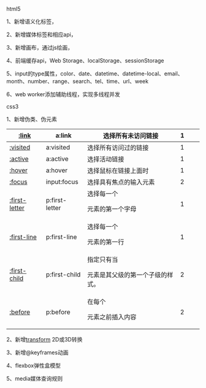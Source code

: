 html5

1、新增语义化标签，<article> <footer>

2、新增媒体标签和相应api，<audio> <video>

3、新增画布，通过js绘画，<canvas>

4、前端缓存api，Web Storage、localStorage、sessionStorage

5、input的type属性，color、date、datetime、datetime-local、email、month、number、range、search、tel、time、url、week

6、web worker添加辅助线程，实现多线程并发



css3

1、新增伪类、伪元素

| [:link](http://www.runoob.com/cssref/sel-link.html)          | a:link         | 选择所有未访问链接                            | 1    |      |      |
| ------------------------------------------------------------ | -------------- | --------------------------------------------- | ---- | ---- | ---- |
| [:visited](http://www.runoob.com/cssref/sel-visited.html)    | a:visited      | 选择所有访问过的链接                          | 1    |      |      |
| [:active](http://www.runoob.com/cssref/sel-active.html)      | a:active       | 选择活动链接                                  | 1    |      |      |
| [:hover](http://www.runoob.com/cssref/sel-hover.html)        | a:hover        | 选择鼠标在链接上面时                          | 1    |      |      |
| [:focus](http://www.runoob.com/cssref/sel-focus.html)        | input:focus    | 选择具有焦点的输入元素                        | 2    |      |      |
| [:first-letter](http://www.runoob.com/cssref/sel-firstletter.html) | p:first-letter | 选择每一个<P>元素的第一个字母                 | 1    |      |      |
| [:first-line](http://www.runoob.com/cssref/sel-firstline.html) | p:first-line   | 选择每一个<P>元素的第一行                     | 1    |      |      |
| [:first-child](http://www.runoob.com/cssref/sel-firstchild.html) | p:first-child  | 指定只有当<p>元素是其父级的第一个子级的样式。 | 2    |      |      |
| [:before](http://www.runoob.com/cssref/sel-before.html)      | p:before       | 在每个<p>元素之前插入内容                     | 2    |      |      |

2、新增[transform](http://www.runoob.com/cssref/css3-pr-transform.html) 2D或3D转换

3、新增@keyframes动画

4、flexbox弹性盒模型

5、media媒体查询规则